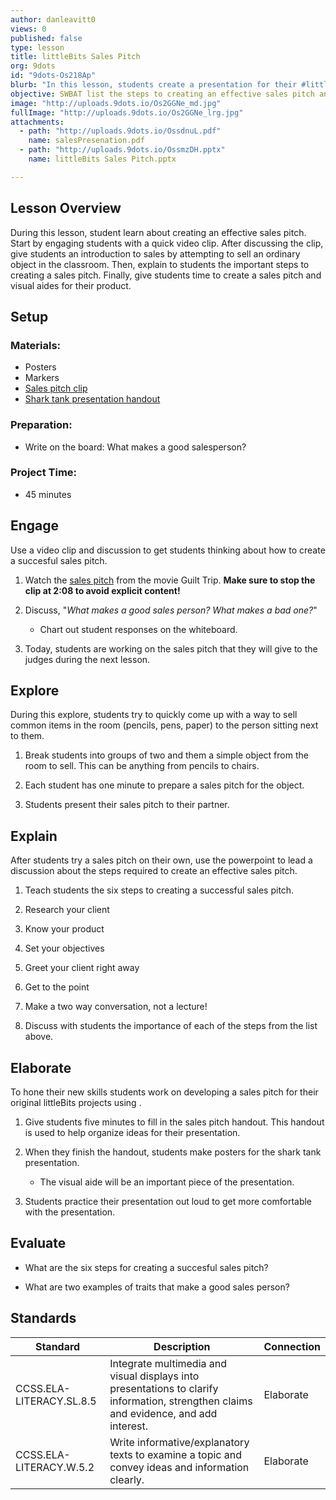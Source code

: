 ```yaml
---
author: danleavitt0
views: 0
published: false
type: lesson
title: littleBits Sales Pitch
org: 9dots
id: "9dots-Os218Ap"
blurb: "In this lesson, students create a presentation for their #littleBits product that includes a visual aide #CCSS.ELA-LITERACY.SL.8.5"
objective: SWBAT list the steps to creating an effective sales pitch and create a presentation with a written components and visual aides for their littleBits product.
image: "http://uploads.9dots.io/Os2GGNe_md.jpg"
fullImage: "http://uploads.9dots.io/Os2GGNe_lrg.jpg"
attachments: 
  - path: "http://uploads.9dots.io/OssdnuL.pdf"
    name: salesPresenation.pdf
  - path: "http://uploads.9dots.io/OssmzDH.pptx"
    name: littleBits Sales Pitch.pptx

---
```


## Lesson Overview
During this lesson, student learn about creating an effective sales pitch. Start by engaging students with a quick video clip. After discussing the clip, give students an introduction to sales by attempting to sell an ordinary object in the classroom. Then, explain to students the important steps to creating a sales pitch. Finally, give students time to create a sales pitch and visual aides for their product. 

## Setup

### Materials:

- Posters
- Markers
- [Sales pitch clip](https://www.youtube.com/watch?v=h5xJrw_h5Nk)
- [Shark tank presentation handout]()

### Preparation:

- Write on the board:  What makes a good salesperson?

### Project Time:

- 45 minutes

## Engage
Use a video clip and discussion to get students thinking about how to create a succesful sales pitch.

1. Watch the [sales pitch](https://www.youtube.com/watch?v=h5xJrw_h5Nk) from the movie Guilt Trip. 
**Make sure to stop the clip at 2:08 to avoid explicit content!**

2. Discuss, "_What makes a good sales person? What makes a bad one?_"
	- Chart out student responses on the whiteboard.

3. Today, students are working on the sales pitch that they will give to the judges during the next lesson. 
    
## Explore
During this explore, students try to quickly come up with a way to sell common items in the room (pencils, pens, paper) to the person sitting next to them. 

1. Break students into groups of two and them a simple object from the room to sell. This can be anything from pencils to chairs.

2. Each student has one minute to prepare a sales pitch for the object.

3. Students present their sales pitch to their partner.

## Explain
After students try a sales pitch on their own, use the powerpoint to lead a discussion about the steps required to create an effective sales pitch.

1. Teach students the six steps to creating a successful sales pitch.  
  1. Research your client
  2. Know your product
  3. Set your objectives
  4. Greet your client right away
  5. Get to the point
  6. Make a two way conversation, not a lecture!
  
2. Discuss with students the importance of each of the steps from the list above.

## Elaborate
To hone their new skills students work on developing a sales pitch for their original littleBits projects using .

1. Give students five minutes to fill in the sales pitch handout.  This handout is used to help organize ideas for their presentation. 

2. When they finish the handout, students make posters for the shark tank presentation.
	- The visual aide will be an important piece of the presentation.

3. Students practice their presentation out loud to get more comfortable with the presentation.

## Evaluate

- What are the six steps for creating a succesful sales pitch?

- What are two examples of traits that make a good sales person? 

## Standards

Standard | Description | Connection
--- | --- | ---
CCSS.ELA-LITERACY.SL.8.5 | Integrate multimedia and visual displays into presentations to clarify information, strengthen claims and evidence, and add interest. | Elaborate
CCSS.ELA-LITERACY.W.5.2 | Write informative/explanatory texts to examine a topic and convey ideas and information clearly. | Elaborate
